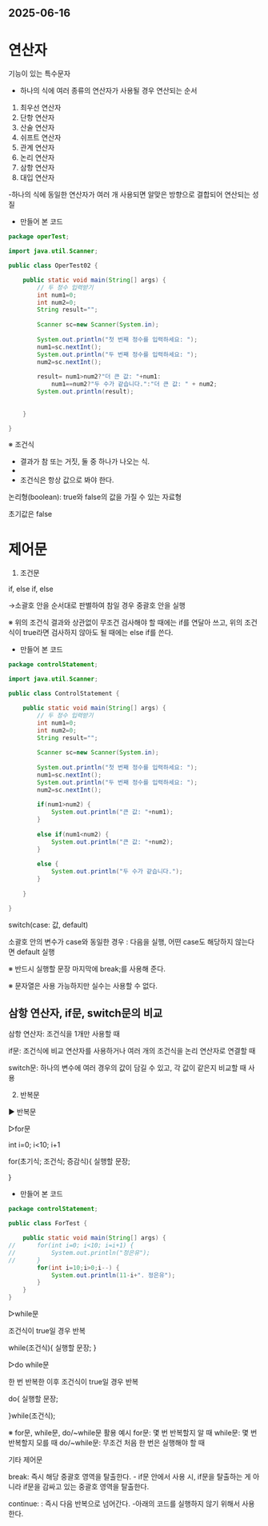 ## 2025-06-16

# 연산자

기능이 있는 특수문자

- 하나의 식에 여러 종류의 연산자가 사용될 경우 연산되는 순서

1. 최우선 연산자
2. 단항 연산자
3. 산술 연산자
4. 쉬프트 연산자
5. 관계 연산자
6. 논리 연산자
7. 삼항 연산자
8. 대입 연산자

-하나의 식에 동일한 연산자가 여러 개 사용되면 알맞은 방향으로 결합되어 연산되는 성질

- 만들어 본 코드
```java
package operTest;

import java.util.Scanner;

public class OperTest02 {

	public static void main(String[] args) {
		// 두 정수 입력받기
		int num1=0;
		int num2=0;
		String result="";
		
		Scanner sc=new Scanner(System.in);
		
		System.out.println("첫 번째 정수를 입력하세요: ");
		num1=sc.nextInt();
		System.out.println("두 번째 정수를 입력하세요: ");
		num2=sc.nextInt();
		
		result= num1>num2?"더 큰 값: "+num1:
			num1==num2?"두 수가 같습니다.":"더 큰 값: " + num2;
		System.out.println(result);
		
		
	}

}
```

※ 조건식

- 결과가 참 또는 거짓, 둘 중 하나가 나오는 식.
- 
- 조건식은 항상 값으로 봐야 한다.

논리형(boolean): true와 false의 값을 가질 수 있는 자료형

초기값은 false

# 제어문


1. 조건문

if, else if, else

→소괄호 안을 순서대로 판별하여 참일 경우 중괄호 안을 실행

※ 위의 조건식 결과와 상관없이 무조건 검사해야 할 때에는 if를 연달아 쓰고, 위의 조건식이 true라면 검사하지 않아도 될 때에는 else if를 쓴다.

- 만들어 본 코드

```java
package controlStatement;

import java.util.Scanner;

public class ControlStatement {

	public static void main(String[] args) {
		// 두 정수 입력받기
		int num1=0;
		int num2=0;
		String result="";
		
		Scanner sc=new Scanner(System.in);
		
		System.out.println("첫 번째 정수를 입력하세요: ");
		num1=sc.nextInt();
		System.out.println("두 번째 정수를 입력하세요: ");
		num2=sc.nextInt();
		
		if(num1>num2) {
			System.out.println("큰 값: "+num1);
		}
		
		else if(num1<num2) {
			System.out.println("큰 값: "+num2);
		}
		
		else {
			System.out.println("두 수가 같습니다.");
		}
		
	}

}

```

switch(case: 값, default)

소괄호 안의 변수가 case와 동일한 경우 : 다음을 실행, 어떤 case도 해당하지 않는다면 default 실행

※ 반드시 실행할 문장 마지막에 break;를 사용해 준다.

※ 문자열은 사용 가능하지만 실수는 사용할 수 없다.

## 삼항 연산자, if문, switch문의 비교

삼항 연산자: 조건식을 1개만 사용할 때

if문: 조건식에 비교 연산자를 사용하거나 여러 개의 조건식을 논리 연산자로 연결할 때

switch문: 하나의 변수에 여러 경우의 값이 담길 수 있고, 각 값이 같은지 비교할 때 사용

2. 반복문

▶ 반복문

▷for문

int i=0;  i<10;   i+1

for(초기식; 조건식; 증감식){
	실행할 문장;
 
}

- 만들어 본 코드
```java
package controlStatement;

public class ForTest {

	public static void main(String[] args) {
//		for(int i=0; i<10; i=i+1) {
//			System.out.println("정은유");
//		}
		for(int i=10;i>0;i--) {
			System.out.println(11-i+". 정은유");
		}
	}
}
```

▷while문

조건식이 true일 경우 반복

while(조건식){
	실행할 문장;
}

▷do while문

한 번 반복한 이후 조건식이 true일 경우 반복

do{
	실행할 문장;
 
}while(조건식);

※ for문, while문, do/~while문 활용 예시
	for문: 몇 번 반복할지 알 때
	while문: 몇 번 반복할지 모를 때
	do/~while문: 무조건 처음 한 번은 실행해야 할 때

기타 제어문

break: 즉시 해당 중괄호 영역을 탈출한다.
	- if문 안에서 사용 시, if문을 탈출하는 게 아니라 if문을 감싸고 있는 중괄호 영역을 탈출한다.

continue: : 즉시 다음 반복으로 넘어간다.
	-아래의 코드를 실행하지 않기 위해서 사용한다.

